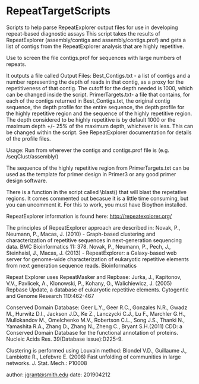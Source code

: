 # RepeatTargetScripts
Scripts to help parse RepeatExplorer output files for use in developing repeat-based diagnostic assays
This script takes the results of RepeatExplorer (assembly/contigs and assembly/contigs.prof) and gets a list of contigs from the RepeatExplorer analysis that are highly repetitive.

Use to screen the file contigs.prof for sequences with large numbers of repeats.

It outputs a file called Output Files:
	Best_Contigs.txt - a list of contigs and a number representing the depth of reads in that contig, as a proxy for the repetitiveness of that contig.  The cutoff for the depth needed is 1000, which can be changed inside the script.
	PrimerTargets.txt- a file that contains, for each of the contigs returned in Best_Contigs.txt, the original contig sequence, the depth profile for the entire sequence, the depth profile for the highly repetitive region and the sequence of the highly repetitive region.  The depth considered to be highly repetitive is by default 1000 or the maximum depth +/- 25% of the maximum depth, whichever is less.  This can be changed within the script.  See RepeatExplorer documentation for details of the profile files.  

Usage:
	Run from wherever the contigs and contigs.prof file is (e.g. /seqClust/assembly/)
	<python FindPrimerTargets.py>

The sequence of the highly repetitive region from PrimerTargets.txt can be used as the template for primer design in Primer3 or any good primer design software.

There is a function in the script called \blast() that will blast the repetative regions. It comes commented out becasue it is a little time consuming, but you can uncomment it. For this to work, you must have Bioython installed.

RepeatExplorer information is found here: http://repeatexplorer.org/

The principles of RepeatExplorer approach are described in:
Novak, P., Neumann, P., Macas, J. (2010) - Graph-based clustering and characterization of repetitive sequences in next-generation sequencing data. BMC Bioinformatics 11: 378.
Novak, P., Neumann, P., Pech, J., Steinhaisl, J., Macas, J. (2013) - RepeatExplorer: a Galaxy-based web server for genome-wide characterization of eukaryotic repetitive elements from next generation sequence reads. Bioinformatics

Repeat Explorer uses RepeatMasker and Repbase:
Jurka, J., Kapitonov, V.V., Pavlicek, A., Klonowski, P., Kohany, O., Walichiewicz, J. (2005) Repbase Update, a database of eukaryotic repetitive elements. Cytogentic and Genome Research 110:462-467

Conserved Domain Database:
Geer L.Y., Geer R.C., Gonzales N.R., Gwadz M., Hurwitz D.I., Jackson J.D., Ke Z., Lanczycki C.J., Lu F., Marchler G.H., Mullokandov M., Omelchenko M.V., Robertson C.L., Song J.S., Thanki N., Yamashita R.A., Zhang D., Zhang N., Zheng C., Bryant S.H.(2011) CDD: a Conserved Domain Database for the functional annotation of proteins. Nucleic Acids Res. 39(Database issue):D225-9.

Clustering is performed using Louvain method:
Blondel V.D., Guillaume J., Lambiotte R., Lefebvre E. (2008) Fast unfolding of communities in large networks. J. Stat. Mech.: P10008

author: jgrant@smith.edu
date: 201904212

